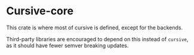 # Cursive-core

This crate is where most of cursive is defined, except for the backends.

Third-party libraries are encouraged to depend on this instead of `cursive`, as it should have fewer semver breaking updates.
